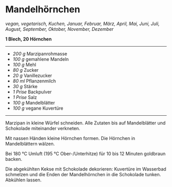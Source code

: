 # Mandelhörnchen

*vegan, vegetarisch, Kuchen, Januar, Februar, März, April, Mai, Juni, Juli, August, September, Oktober, November, Dezember*

**1 Blech, 20 Hörnchen**

---

- *200 g* Marzipanrohmasse
- *100 g* gemahlene Mandeln
- *100 g* Mehl
- *80 g* Zucker
- *20 g* Vanillezucker
- *80 ml* Pflanzenmilch
- *30 g* Stärke
- *1 Prise* Backpulver
- *1 Prise* Salz
- *100 g* Mandelblätter
- *100 g* vegane Kuvertüre

---

Marzipan in kleine Würfel schneiden. Alle Zutaten bis auf Mandelblätter und Schokolade miteinander verkneten.

Mit nassen Händen kleine Hörnchen formen. Die Hörnchen in Mandelblättern wälzen.

Bei 180 °C Umluft (195 °C Ober-/Unterhitze) für 10 bis 12 Minuten goldbraun backen.

Die abgekühlten Kekse mit Schokolade dekorieren: Kuvertüre im Wasserbad schmelzen und die Enden der Mandelhörnchen in die Schokolade tunken. Abkühlen lassen.
